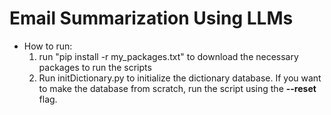 # Email Summarization Using LLMs
+ How to run:
    1) run "pip install -r my_packages.txt" to download the necessary packages to run the scripts
    2) Run initDictionary.py to initialize the dictionary database. If you want to make the database from scratch, run the script using the **--reset** flag.